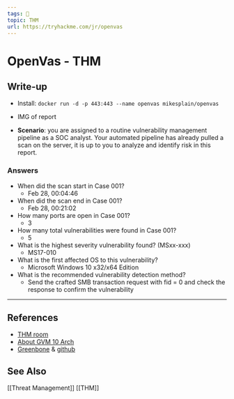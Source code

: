 ```yaml
---
tags: 🥷
topic: THM
url: https://tryhackme.com/jr/openvas
---
```


# OpenVas - THM
## Write-up
- Install: `docker run -d -p 443:443 --name openvas mikesplain/openvas`
- IMG of report

- **Scenario**: you are assigned to a routine vulnerability management pipeline as a SOC analyst. Your automated pipeline has already pulled a scan on the server, it is up to you to analyze and identify risk in this report.
### Answers
- When did the scan start in Case 001?
	- Feb 28, 00:04:46
- When did the scan end in Case 001?
	- Feb 28, 00:21:02
- How many ports are open in Case 001?
	- 3
- How many total vulnerabilities were found in Case 001?
	- 5
- What is the highest severity vulnerability found? (MSxx-xxx)
	- MS17-010
- What is the first affected OS to this vulnerability?
	- Microsoft Windows 10 x32/x64 Edition
- What is the recommended vulnerability detection method?
	- Send the crafted SMB transaction request with fid = 0 and check the response to confirm the vulnerability


---

## References
- [THM room](https://tryhackme.com/room/openvas)
- [About GVM 10 Arch](https://community.greenbone.net/t/about-gvm-10-architecture/1231)
- [Greenbone](https://www.greenbone.net/) & [github](https://github.com/greenbone)

## See Also
[[Threat Management]]
[[THM]]
